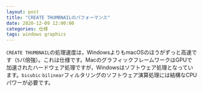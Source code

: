 ```yaml
---
layout: post
title: "CREATE THUMBNAILのパフォーマンス"
date: 2020-12-09 12:00:00
categories: 仕様
tags: windows graphics
---
```


`CREATE THUMBNAIL`の処理速度は，WindowsよりもmacOSのほうがずっと高速です（`5`バ倍強）。これは仕様です。MacのグラフィックフレームワークはGPUで加速されたハードウェア処理ですが，Windowsはソフトウェア処理となっています。`bicubic` `bilinear`フィルタリングのソフトウェア演算処理には結構なCPUパワーが必要です。
